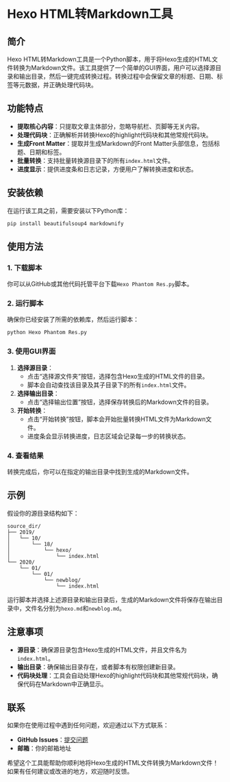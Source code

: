 # Hexo HTML转Markdown工具

## 简介

Hexo HTML转Markdown工具是一个Python脚本，用于将Hexo生成的HTML文件转换为Markdown文件。该工具提供了一个简单的GUI界面，用户可以选择源目录和输出目录，然后一键完成转换过程。转换过程中会保留文章的标题、日期、标签等元数据，并正确处理代码块。

## 功能特点

- **提取核心内容**：只提取文章主体部分，忽略导航栏、页脚等无关内容。
- **处理代码块**：正确解析并转换Hexo的highlight代码块和其他常规代码块。
- **生成Front Matter**：提取并生成Markdown的Front Matter头部信息，包括标题、日期和标签。
- **批量转换**：支持批量转换源目录下的所有`index.html`文件。
- **进度显示**：提供进度条和日志记录，方便用户了解转换进度和状态。

## 安装依赖

在运行该工具之前，需要安装以下Python库：

```bash
pip install beautifulsoup4 markdownify
```

## 使用方法

### 1. 下载脚本

你可以从GitHub或其他代码托管平台下载`Hexo Phantom Res.py`脚本。

### 2. 运行脚本

确保你已经安装了所需的依赖库，然后运行脚本：

```bash
python Hexo Phantom Res.py
```

### 3. 使用GUI界面

1. **选择源目录**：
   - 点击“选择源文件夹”按钮，选择包含Hexo生成的HTML文件的目录。
   - 脚本会自动查找该目录及其子目录下的所有`index.html`文件。
2. **选择输出目录**：
   - 点击“选择输出位置”按钮，选择保存转换后的Markdown文件的目录。
3. **开始转换**：
   - 点击“开始转换”按钮，脚本会开始批量转换HTML文件为Markdown文件。
   - 进度条会显示转换进度，日志区域会记录每一步的转换状态。

### 4. 查看结果

转换完成后，你可以在指定的输出目录中找到生成的Markdown文件。

## 示例

假设你的源目录结构如下：

```
source_dir/
├── 2019/
│   └── 10/
│       └── 18/
│           └── hexo/
│               └── index.html
└── 2020/
    └── 01/
        └── 01/
            └── newblog/
                └── index.html
```

运行脚本并选择上述源目录和输出目录后，生成的Markdown文件将保存在输出目录中，文件名分别为`hexo.md`和`newblog.md`。

## 注意事项

- **源目录**：确保源目录包含Hexo生成的HTML文件，并且文件名为`index.html`。
- **输出目录**：确保输出目录存在，或者脚本有权限创建新目录。
- **代码块处理**：工具会自动处理Hexo的highlight代码块和其他常规代码块，确保代码在Markdown中正确显示。

## 联系

如果你在使用过程中遇到任何问题，欢迎通过以下方式联系：

- **GitHub Issues**：[提交问题](https://github.com/你的用户名/你的仓库/issues)
- **邮箱**：你的邮箱地址

希望这个工具能帮助你顺利地将Hexo生成的HTML文件转换为Markdown文件！如果有任何建议或改进的地方，欢迎随时反馈。